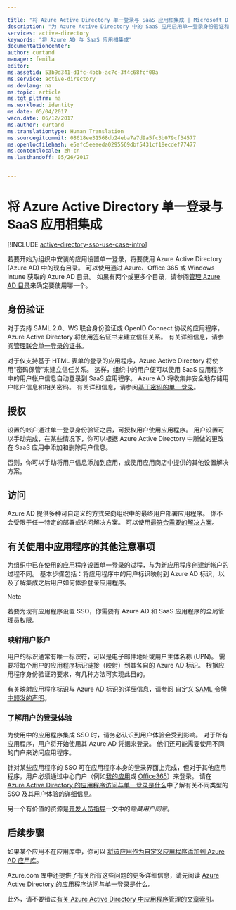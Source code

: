 ```yaml
---

title: "将 Azure Active Directory 单一登录与 SaaS 应用相集成 | Microsoft Docs"
description: "为 Azure Active Directory 中的 SaaS 应用启用单一登录身份验证和用户设置集中式访问管理。 有关如何将 Azure Active Directory 集成到 SaaS 应用的概述。"
services: active-directory
keywords: "将 Azure AD 与 SaaS 应用相集成"
documentationcenter: 
author: curtand
manager: femila
editor: 
ms.assetid: 53b9d341-d1fc-4bbb-ac7c-3f4c68fcf00a
ms.service: active-directory
ms.devlang: na
ms.topic: article
ms.tgt_pltfrm: na
ms.workload: identity
ms.date: 05/04/2017
wacn.date: 06/12/2017
ms.author: curtand
ms.translationtype: Human Translation
ms.sourcegitcommit: 08618ee31568db24eba7a7d9a5fc3b079cf34577
ms.openlocfilehash: e5afc5eeaeda0295569dbf5431cf18ecdef77477
ms.contentlocale: zh-cn
ms.lasthandoff: 05/26/2017


---
```


# <a name="integrate-azure-active-directory-single-sign-on-with-saas-apps"></a>将 Azure Active Directory 单一登录与 SaaS 应用相集成  

[!INCLUDE [active-directory-sso-use-case-intro](../../includes/active-directory-sso-use-case-intro.md)]

若要开始为组织中安装的应用设置单一登录，将要使用 Azure Active Directory (Azure AD) 中的现有目录。 可以使用通过 Azure、Office 365 或 Windows Intune 获取的 Azure AD 目录。 如果有两个或更多个目录，请参阅[管理 Azure AD 目录](active-directory-administer.md)来确定要使用哪一个。

## <a name="authentication"></a>身份验证
对于支持 SAML 2.0、WS 联合身份验证或 OpenID Connect 协议的应用程序，Azure Active Directory 将使用签名证书来建立信任关系。 有关详细信息，请参阅[管理联合单一登录的证书](active-directory-sso-certs.md)。

对于仅支持基于 HTML 表单的登录的应用程序，Azure Active Directory 将使用“密码保管”来建立信任关系。 这样，组织中的用户便可以使用 SaaS 应用程序中的用户帐户信息自动登录到 SaaS 应用程序。 Azure AD 将收集并安全地存储用户帐户信息和相关密码。 有关详细信息，请参阅[基于密码的单一登录](active-directory-appssoaccess-whatis.md#password-based-single-sign-on)。

## <a name="authorization"></a>授权
设置的帐户通过单一登录身份验证之后，可授权用户使用应用程序。 用户设置可以手动完成，在某些情况下，你可以根据 Azure Active Directory 中所做的更改在 SaaS 应用中添加和删除用户信息。 

否则，你可以手动将用户信息添加到应用，或使用应用商店中提供的其他设置解决方案。

## <a name="access"></a>访问
Azure AD 提供多种可自定义的方式来向组织中的最终用户部署应用程序。 你不会受限于任一特定的部署或访问解决方案。 可以使用[最符合需要的解决方案](active-directory-appssoaccess-whatis.md#deploying-azure-ad-integrated-applications-to-users)。

## <a name="additional-considerations-for-applications-already-in-use"></a>有关使用中应用程序的其他注意事项
为组织中已在使用的应用程序设置单一登录的过程，与为新应用程序创建新帐户的过程不同。 基本步骤包括：将应用程序中的用户标识映射到 Azure AD 标识，以及了解集成之后用户如何体验登录应用程序。

> [!NOTE]
> 若要为现有应用程序设置 SSO，你需要有 Azure AD 和 SaaS 应用程序的全局管理员权限。
>
>

### <a name="mapping-user-accounts"></a>映射用户帐户
用户的标识通常有唯一标识符，可以是电子邮件地址或用户主体名称 (UPN)。 需要将每个用户的应用程序标识链接（映射）到其各自的 Azure AD 标识。 根据应用程序身份验证的要求，有几种方法可实现此目的。

有关映射应用程序标识与 Azure AD 标识的详细信息，请参阅 [自定义 SAML 令牌中颁发的声明](http://social.technet.microsoft.com/wiki/contents/articles/31257.azure-active-directory-customizing-claims-issued-in-the-saml-token-for-pre-integrated-apps.aspx)。

### <a name="understanding-the-users-log-in-experience"></a>了解用户的登录体验
为使用中的应用程序集成 SSO 时，请务必认识到用户体验会受到影响。 对于所有应用程序，用户将开始使用其 Azure AD 凭据来登录。 他们还可能需要使用不同的门户来访问应用程序。

针对某些应用程序的 SSO 可在应用程序本身的登录界面上完成，但对于其他应用程序，用户必须通过中心门户（例如[我的应用](https://login.partner.microsoftonline.cn)或 [Office365](http://portal.office.com/myapps)）来登录。 请在 [Azure Active Directory 的应用程序访问与单一登录是什么](active-directory-appssoaccess-whatis.md)中了解有关不同类型的 SSO 及其用户体验的详细信息。

另一个有价值的资源是[开发人员指导](active-directory-applications-guiding-developers-for-lob-applications.md)一文中的*隐藏用户同意*。

## <a name="next-steps"></a>后续步骤

如果某个应用不在应用库中，你可以 [将该应用作为自定义应用程序添加到 Azure AD 应用库](http://blogs.technet.com/b/ad/archive/2015/06/17/bring-your-own-app-with-azure-ad-self-service-saml-configuration-gt-now-in-preview.aspx)。

Azure.com 库中还提供了有关所有这些问题的更多详细信息，请先阅读 [Azure Active Directory 的应用程序访问与单一登录是什么](active-directory-appssoaccess-whatis.md)。

此外，请不要错过[有关 Azure Active Directory 中应用程序管理的文章索引](active-directory-apps-index.md)。


